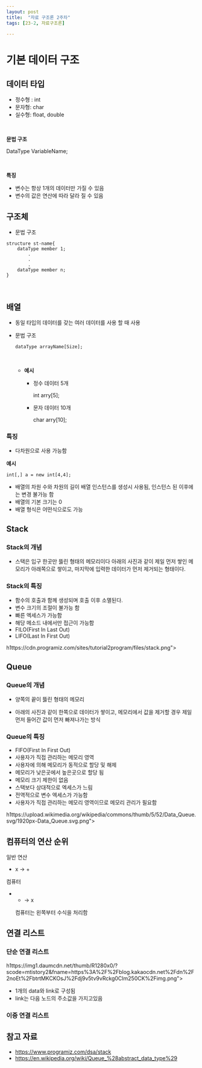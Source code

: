 ```yaml
---
layout: post
title:  "자료 구조론 2주차"
tags: [23-2, 자료구조론]

---
```


# 기본 데이터 구조

## 데이터 타입

- 정수형 : int
- 문자형: char
- 실수형: float, double

<br/>

**문법 구조**

DataType VariableName;

<br/>

**특징**

- 변수는 항상 1개의 데이터만 가질 수 있음
- 변수의 값은 연산에 따라 달라 질 수 있음



## 구조체

*  문법 구조

```
structure st-name{
	dataType member 1;
		.
		.
		.
	dataType member n;
}
```

<br/>

## 배열

* 동일 타입의 데이터를 갖는 여러 데이터를 사용 할 때 사용

* 문법 구조

  ```
  dataType arrayName[Size];
  ```

  <br/>

  * **예시**

     * 정수 데이터 5개

       int arry[5];

     * 문자 데이터 10개

       char arry[10];

### 특징

* 다차원으로 사용 가능함

**예시**

```
int[,] a = new int[4,4];
```

* 배열의 차원 수와 차원의 길이 배열 인스턴스를 생성시 사용됨, 인스턴스 된 이후에는 변경 불가능 함
* 배열의 기본 크기는 0
* 배열 형식은 어떤식으로도 가능



## Stack

### Stack의 개념

* 스택은 입구 한곳만 뜷린 형태의 메모리이다
  아래의 사진과 같이 제일 먼저 쌓인 메모리가 아래쪽으로 쌓이고, 마지막에 입력한 데이터가 먼저 제거되는 형태이다.

### Stack의 특징

* 함수의 호출과 함께 생성되며 호출 이후 소멸된다.
* 변수 크기의 조절이 불가능 함
* 빠른 엑세스가 가능함
* 해당 메소드 내에서만 접근이 가능함
* FILO(First In Last Out)
* LIFO(Last In First Out)

​	h1ttps://cdn.programiz.com/sites/tutorial2program/files/stack.png">





## Queue

### Queue의 개념

* 양쪽의 끝이 뜷린 형태의 메모리

* 아래의 사진과 같이 한쪽으로 데이터가 쌓이고, 메모리에서 값을 제거할 경우 제일 먼저 들어간 값이 먼저 빠져나가는 방식

  

### Queue의 특징

* FIFO(First In First Out)
* 사용자가 직접 관리하는 메모리 영역
* 사용자에 의해 메모리가 동적으로 할당 및 해제
* 메모리가 낮은곳에서 높은곳으로 할당 됨
* 메모리 크기 제한이 없음
* 스택보다 상대적으로 엑세스가 느림
* 전역적으로 변수 엑세스가 가능함
* 사용자가 직접 관리하는 메모리 영역이므로 메모리 관리가 필요함

h1ttps://upload.wikimedia.org/wikipedia/commons/thumb/5/52/Data_Queue.svg/1920px-Data_Queue.svg.png">



## 컴퓨터의 연산 순위

일반 연산

- x -> +

컴퓨터

- + -> x  

  컴퓨터는 왼쪽부터 수식을 처리함



## 연결 리스트

### 단순 연결 리스트

h1ttps://img1.daumcdn.net/thumb/R1280x0/?scode=mtistory2&fname=https%3A%2F%2Fblog.kakaocdn.net%2Fdn%2F2noEt%2FbtrtMKCKOsJ%2Fdj9v5tv9vRckg0CIm250CK%2Fimg.png">

- 1개의 data와 link로 구성됨
- link는 다음 노드의 주소값을 가지고있음

### 이중 연결 리스트







## 참고 자료

* https://www.programiz.com/dsa/stack
* https://en.wikipedia.org/wiki/Queue_%28abstract_data_type%29